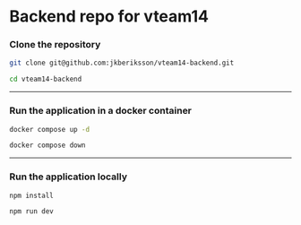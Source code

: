 # Backend repo for vteam14

### **Clone the repository**

```bash
git clone git@github.com:jkberiksson/vteam14-backend.git
```

```bash
cd vteam14-backend
```

---

### **Run the application in a docker container**

```bash
docker compose up -d
```

```bash
docker compose down
```

---

### **Run the application locally**

```bash
npm install
```

```bash
npm run dev
```

